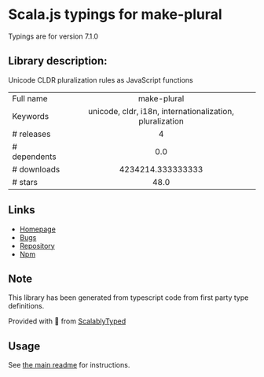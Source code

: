 
# Scala.js typings for make-plural

Typings are for version 7.1.0

## Library description:
Unicode CLDR pluralization rules as JavaScript functions

|                    |                 |
| ------------------ | :-------------: |
| Full name          | make-plural |
| Keywords           | unicode, cldr, i18n, internationalization, pluralization |
| # releases         | 4 |
| # dependents       | 0.0 |
| # downloads        | 4234214.333333333 |
| # stars            | 48.0 |

## Links
- [Homepage](https://github.com/eemeli/make-plural#readme)
- [Bugs](https://github.com/eemeli/make-plural/issues)
- [Repository](https://github.com/eemeli/make-plural)
- [Npm](https://www.npmjs.com/package/make-plural)
    


## Note
This library has been generated from typescript code from first party type definitions.

Provided with :purple_heart: from [ScalablyTyped](https://github.com/oyvindberg/ScalablyTyped)

## Usage
See [the main readme](../../readme.md) for instructions.


